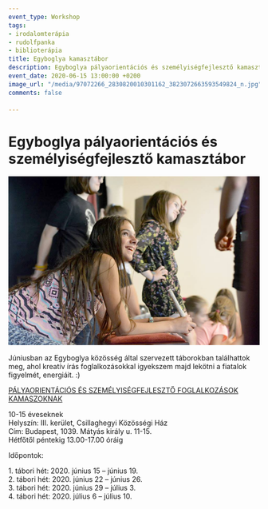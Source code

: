 ```yaml
---
event_type: Workshop
tags:
- irodalomterápia
- rudolfpanka
- biblioterápia
title: Egyboglya kamasztábor
description: Egyboglya pályaorientációs és személyiségfejlesztő kamasztábor
event_date: 2020-06-15 13:00:00 +0200
image_url: "/media/97072266_2830820010301162_3823072663593549824_n.jpg"
comments: false

---
```

# Egyboglya pályaorientációs és személyiségfejlesztő kamasztábor

![](/media/97072266_2830820010301162_3823072663593549824_n.jpg)

Júniusban az Egyboglya közösség által szervezett táborokban találhattok meg, ahol kreatív írás foglalkozásokkal igyekszem majd lekötni a fiatalok figyelmét, energiáit. :)

[PÁLYAORIENTÁCIÓS ÉS SZEMÉLYISÉGFEJLESZTŐ FOGLALKOZÁSOK KAMASZOKNAK](https://www.facebook.com/egyboglya/photos/gm.697153601047421/2830820003634496/?type=3&theater)  
  
10-15 éveseknek  
Helyszín: III. kerület, Csillaghegyi Közösségi Ház  
Cím: Budapest, 1039. Mátyás király u. 11-15.  
Hétfőtől péntekig 13.00-17.00 óráig  
  
Időpontok:  
  
1\. tábori hét: 2020. június 15 – június 19.  
2\. tábori hét: 2020. június 22 – június 26.  
3\. tábori hét: 2020. június 29 – július 3.  
4\. tábori hét: 2020. július 6 – július 10.